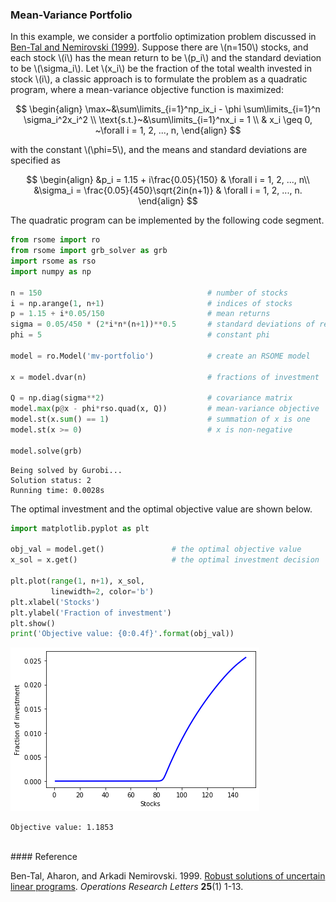 <script src="https://cdn.mathjax.org/mathjax/latest/MathJax.js?config=TeX-AMS-MML_HTMLorMML" type="text/javascript"></script>

### Mean-Variance Portfolio

In this example, we consider a portfolio optimization problem discussed in [Ben-Tal and Nemirovski (1999)](#ref1). Suppose there are \\(n=150\\) stocks, and each stock \\(i\\) has the mean return to be \\(p_i\\) and the standard deviation to be \\(\sigma_i\\). Let \\(x_i\\) be the fraction of the total wealth invested in stock \\(i\\), a classic approach is to formulate the problem as a quadratic program, where a mean-variance objective function is maximized:

$$
\begin{align}
\max~&\sum\limits_{i=1}^np_ix_i - \phi \sum\limits_{i=1}^n \sigma_i^2x_i^2 \\
\text{s.t.}~&\sum\limits_{i=1}^nx_i = 1 \\
& x_i \geq 0, ~\forall i = 1, 2, ..., n,
\end{align}
$$

with the constant \\(\phi=5\\), and the means and standard deviations are specified as

$$
\begin{align}
&p_i = 1.15 + i\frac{0.05}{150} & \forall i = 1, 2, ..., n\\
&\sigma_i = \frac{0.05}{450}\sqrt{2in(n+1)} & \forall i = 1, 2, ..., n.
\end{align}
$$

The quadratic program can be implemented by the following code segment.


```python
from rsome import ro
from rsome import grb_solver as grb
import rsome as rso
import numpy as np

n = 150                                     # number of stocks
i = np.arange(1, n+1)                       # indices of stocks
p = 1.15 + i*0.05/150                       # mean returns
sigma = 0.05/450 * (2*i*n*(n+1))**0.5       # standard deviations of returns
phi = 5                                     # constant phi

model = ro.Model('mv-portfolio')            # create an RSOME model

x = model.dvar(n)                           # fractions of investment

Q = np.diag(sigma**2)                       # covariance matrix
model.max(p@x - phi*rso.quad(x, Q))         # mean-variance objective
model.st(x.sum() == 1)                      # summation of x is one
model.st(x >= 0)                            # x is non-negative

model.solve(grb)
```

    Being solved by Gurobi...
    Solution status: 2
    Running time: 0.0028s


The optimal investment and the optimal objective value are shown below.

```python
import matplotlib.pyplot as plt

obj_val = model.get()               # the optimal objective value
x_sol = x.get()                     # the optimal investment decision

plt.plot(range(1, n+1), x_sol,
         linewidth=2, color='b')
plt.xlabel('Stocks')
plt.ylabel('Fraction of investment')
plt.show()
print('Objective value: {0:0.4f}'.format(obj_val))
```


![](example_socp.png)


    Objective value: 1.1853

<br>
#### Reference

<a id="ref1"></a>

Ben-Tal, Aharon, and Arkadi Nemirovski. 1999. [Robust solutions of uncertain linear programs](https://www.sciencedirect.com/science/article/abs/pii/S0167637799000164). <i>Operations Research Letters</i> <b>25</b>(1) 1-13.
